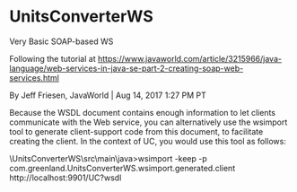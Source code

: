 # UnitsConverterWS
Very Basic SOAP-based WS

Following the tutorial at https://www.javaworld.com/article/3215966/java-language/web-services-in-java-se-part-2-creating-soap-web-services.html

By Jeff Friesen, JavaWorld | Aug 14, 2017 1:27 PM PT

Because the WSDL document contains enough information to let clients communicate with the Web service, you can alternatively use the wsimport tool to generate client-support code from this document, to facilitate creating the client. In the context of UC, you would use this tool as follows:

<local path to project>\UnitsConverterWS\src\main\java>wsimport -keep -p com.greenland.UnitsConverterWS.wsimport.generated.client http://localhost:9901/UC?wsdl

